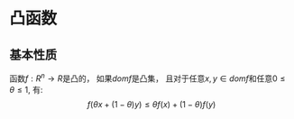 # 凸函数

## 基本性质
函数$f: R^n \rightarrow R$是凸的， 如果$domf$是凸集， 且对于任意$x, y \in domf$和任意$0 \leq \theta \leq 1$, 有:
$$
f(\theta x + (1-\theta)y) \leq \theta f(x) + (1 - \theta)f(y)
$$
